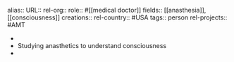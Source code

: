 alias::
URL::
rel-org::
role:: #[[medical doctor]]
fields:: [[anasthesia]], [[consciousness]]
creations::
rel-country:: #USA
tags:: person
rel-projects:: #AMT



-
- Studying anasthetics to understand consciousness
-
